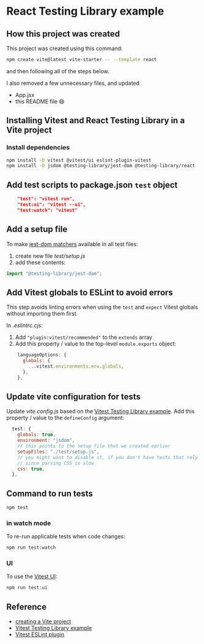 # React Testing Library example

## How this project was created

This project was created using this command:

```sh
npm create vite@latest vite-starter -- --template react
```

and then following all of the steps below.

I also removed a few unnecessary files, and updated

- App.jsx
- this README file 😄

## Installing Vitest and React Testing Library in a Vite project

### Install dependencies

```sh
npm install -D vitest @vitest/ui eslint-plugin-vitest
npm install -D jsdom @testing-library/jest-dom @testing-library/react
```

## Add test scripts to package.json `test` object

```json
    "test": "vitest run",
    "test:ui": "vitest --ui",
    "test:watch": "vitest"
```

## Add a setup file

To make [jest-dom matchers](https://github.com/testing-library/jest-dom#custom-matchers) available in all test files:

1. create new file _test/setup.js_
1. add these contents:

```js
import "@testing-library/jest-dom";
```

## Add Vitest globals to ESLint to avoid errors

This step avoids linting errors when using the `test` and `expect` Vitest globals without importing them first.

In _.eslintrc.cjs_:

1. Add `"plugin:vitest/recommended"` to the `extends` array
1. Add this property / value to the top-level `module.exports` object:

```js
    languageOptions: {
      globals: {
        ...vitest.environments.env.globals,
      },
    },
```

## Update vite configuration for tests

Update _vite.config.js_ based on the [Vitest Testing Library example](https://github.com/vitest-dev/vitest/blob/main/examples/react-testing-lib/vite.config.ts). Add this property / value to the `defineConfig` argument:

```js
  test: {
    globals: true,
    environment: "jsdom",
    // this points to the setup file that we created earlier
    setupFiles: "./test/setup.js",
    // you might want to disable it, if you don't have tests that rely on CSS
    // since parsing CSS is slow
    css: true,
  },
```

## Command to run tests

```sh
npm test
```

### in watch mode

To re-run applicable tests when code changes:

```sh
npm run test:watch
```

### UI

To use the [Vitest UI](https://vitest.dev/guide/ui.html):

```sh
npm run test:ui
```

## Reference

- [creating a Vite project](https://vitejs.dev/guide/#scaffolding-your-first-vite-project)
- [Vitest Testing Library example](https://github.com/vitest-dev/vitest/tree/main/examples/react-testing-lib)
- [Vitest ESLint plugin](https://www.npmjs.com/package/eslint-plugin-vitest)
